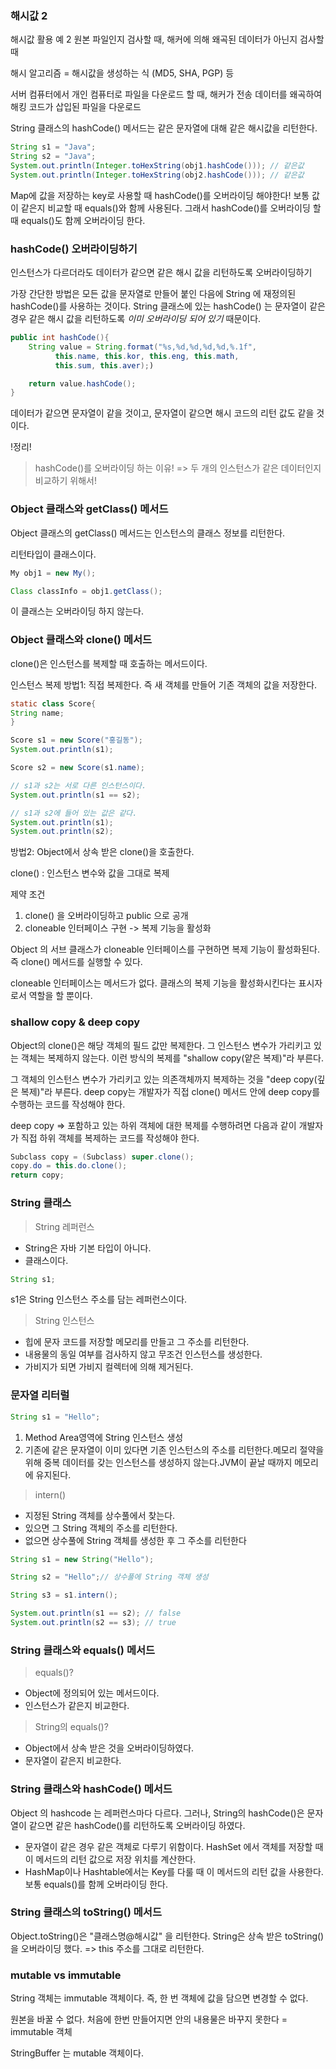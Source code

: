 ### 해시값 2

해시값 활용 예 2
원본 파일인지 검사할 때, 해커에 의해 왜곡된 데이터가 아닌지 검사할 때

해시 알고리즘 = 해시값을 생성하는 식 (MD5, SHA, PGP) 등

서버 컴퓨터에서 개인 컴퓨터로 파일을 다운로드 할 때, 해커가 전송 데이터를 왜곡하여 해킹 코드가 삽입된 파일을 다운로드

String 클래스의 hashCode() 메서드는 같은 문자열에 대해 같은 해시값을 리턴한다.

```java
String s1 = "Java";
String s2 = "Java";
System.out.println(Integer.toHexString(obj1.hashCode())); // 같은값
System.out.println(Integer.toHexString(obj2.hashCode())); // 같은값

```
Map에 값을 저장하는 key로 사용할 때 hashCode()를 오버라이딩 해야한다!
보통 값이 같은지 비교할 때 equals()와 함께 사용된다.
그래서 hashCode()를 오버라이딩 할 때 equals()도 함께 오버라이딩 한다.

### hashCode() 오버라이딩하기

인스턴스가 다르더라도 데이터가 같으면 같은 해시 값을 리턴하도록 오버라이딩하기

가장 간단한 방법은 모든 값을 문자열로 만들어 붙인 다음에 String 에 재정의된 hashCode()를 사용하는 것이다.
String 클래스에 있는 hashCode() 는 문자열이 같은 경우 같은 해시 값을 리턴하도록 *이미 오버라이딩 되어 있기* 때문이다. 

```java
public int hashCode(){
    String value = String.format("%s,%d,%d,%d,%d,%.1f", 
          this.name, this.kor, this.eng, this.math,
          this.sum, this.aver);)

    return value.hashCode();
}
```
데이터가 같으면 문자열이 같을 것이고, 문자열이 같으면 해시 코드의 리턴 값도 같을 것이다.

!정리!
> hashCode()를 오버라이딩 하는 이유!
=> 두 개의 인스턴스가 같은 데이터인지 비교하기 위해서!

### Object 클래스와 getClass() 메서드

Object 클래스의 getClass() 메서드는 인스턴스의 클래스 정보를 리턴한다.

리턴타입이 클래스이다. 

```java
My obj1 = new My();

Class classInfo = obj1.getClass();
```
 
이 클래스는 오버라이딩 하지 않는다.

### Object 클래스와 clone() 메서드

clone()은 인스턴스를 복제할 때 호출하는 메서드이다.

인스턴스 복제
방법1: 직접 복제한다. 즉 새 객체를 만들어 기존 객체의 값을 저장한다.

```java
static class Score{
String name;
}

Score s1 = new Score("홍길동");
System.out.println(s1);

Score s2 = new Score(s1.name);

// s1과 s2는 서로 다른 인스턴스이다.
System.out.println(s1 == s2);

// s1과 s2에 들어 있는 값은 같다.
System.out.println(s1);
System.out.println(s2);
```

방법2:
Object에서 상속 받은 clone()을 호출한다.

clone() : 인스턴스 변수와 값을 그대로 복제

제약 조건 
1. clone() 을 오버라이딩하고 public 으로 공개
2. cloneable 인터페이스 구현 -> 복제 기능을 활성화

Object 의 서브 클래스가 cloneable 인터페이스를 구현하면 복제 기능이 활성화된다. 즉 clone() 메서드를 실행할 수 있다.

cloneable 인터페이스는 메서드가 없다. 클래스의 복제 기능을 활성화시킨다는 표시자로서 역할을 할 뿐이다.

### shallow copy & deep copy
Object의 clone()은 해당 객체의 필드 값만 복제한다.
그 인스턴스 변수가 가리키고 있는 객체는 복제하지 않는다.
이런 방식의 복제를 "shallow copy(얕은 복제)"라 부른다.

그 객체의 인스턴스 변수가 가리키고 있는 의존객체까지 복제하는 것을 
"deep copy(깊은 복제)"라 부른다.
deep copy는 개발자가 직접 clone() 메서드 안에 
deep copy를 수행하는 코드를 작성해야 한다.

deep copy
=> 포함하고 있는 하위 객체에 대한 복제를 수행하려면 다음과 같이 개발자가 직접 하위 객체를 복제하는 코드를 작성해야 한다.

```java
Subclass copy = (Subclass) super.clone();
copy.do = this.do.clone();
return copy;
```

### String 클래스
> String 레퍼런스
- String은 자바 기본 타입이 아니다.
- 클래스이다.

```java
String s1;
``` 
s1은 String 인스턴스 주소를 담는 레퍼런스이다.

> String 인스턴스
- 힙에 문자 코드를 저장할 메모리를 만들고 그 주소를 리턴한다.
- 내용물의 동일 여부를 검사하지 않고 무조건 인스턴스를 생성한다.
- 가비지가 되면 가비지 컬렉터에 의해 제거된다.


### 문자열 리터럴

```java
String s1 = "Hello";
```

1. Method Area영역에 String 인스턴스 생성
2. 기존에 같은 문자열이 이미 있다면 기존 인스턴스의 주소를 리턴한다.메모리 절약을 위해 중복 데이터를 갖는 인스턴스를 생성하지 않는다.JVM이 끝날 때까지 메모리에 유지된다.

> intern()
- 지정된 String 객체를 상수풀에서 찾는다.
- 있으면 그 String 객체의 주소를 리턴한다.
- 없으면 상수풀에 String 객체를 생성한 후 그 주소를 리턴한다

```java
String s1 = new String("Hello");

String s2 = "Hello";// 상수풀에 String 객체 생성

String s3 = s1.intern();

System.out.println(s1 == s2); // false
System.out.println(s2 == s3); // true
```

### String 클래스와 equals() 메서드

> equals()?
- Object에 정의되어 있는 메서드이다.
- 인스턴스가 같은지 비교한다.

> String의 equals()?
- Object에서 상속 받은 것을 오버라이딩하였다.
- 문자열이 같은지 비교한다.

### String 클래스와 hashCode() 메서드
Object 의 hashcode 는 레퍼런스마다 다르다.
그러나, String의 hashCode()은 문자열이 같으면 같은 hashCode()를 리턴하도록 오버라이딩 하였다.
- 문자열이 같은 경우 같은 객체로 다루기 위함이다. HashSet 에서 객체를 저장할 때 이 메서드의 리턴 값으로 저장 위치를 계산한다.
- HashMap이나 Hashtable에서는 Key를 다룰 때 이 메서드의 리턴 값을 사용한다. 보통 equals()를 함께 오버라이딩 한다.

### String 클래스의 toString() 메서드
Object.toString()은 "클래스명@해시값" 을 리턴한다.
String은 상속 받은 toString()을 오버라이딩 했다.
=> this 주소를 그대로 리턴한다.


### mutable vs immutable

String 객체는 immutable 객체이다.
즉, 한 번 객체에 값을 담으면 변경할 수 없다.

원본을 바꿀 수 없다.
처음에 한번 만들어지면 안의 내용물은 바꾸지 못한다 = immutable 객체

StringBuffer 는 mutable 객체이다.



